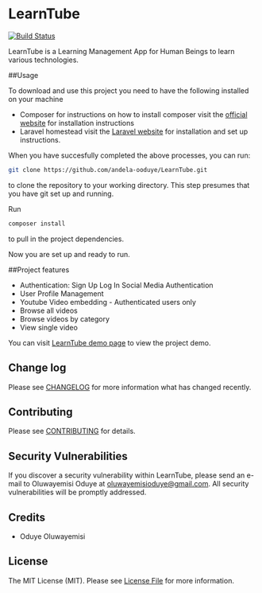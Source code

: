 # LearnTube

[![Build Status](https://travis-ci.org/laravel/framework.svg)](https://travis-ci.org/laravel/framework)

LearnTube is a Learning Management App for Human Beings to learn various technologies. 

##Usage

To download and use this project you need to have the following installed on your machine
- Composer
  for instructions on how to install composer visit the [official website](https://getcomposer.org/doc/00-intro.md) for installation instructions
- Laravel homestead
  visit the [Laravel website](http://laravel.com/docs/5.1/homestead) for installation and set up instructions.

When you have succesfully completed the above processes, you can run:
```bash
git clone https://github.com/andela-ooduye/LearnTube.git
`````
to clone the repository to your working directory. This step presumes that you have git set up and running.

Run
````bash
composer install
`````
to pull in the project dependencies.

Now you are set up and ready to run.


##Project features
- Authentication:
  Sign Up
  Log In
  Social Media Authentication
- User Profile Management
- Youtube Video embedding - Authenticated users only
- Browse all videos
- Browse videos by category
- View single video

You can visit [LearnTube demo page](https://learntube.heroku.com/) to view the project demo.

## Change log

Please see [CHANGELOG](CHANGELOG.md) for more information what has changed recently.

## Contributing

Please see [CONTRIBUTING](CONTRIBUTING.md) for details.

## Security Vulnerabilities

If you discover a security vulnerability within LearnTube, please send an e-mail to Oluwayemisi Oduye at oluwayemisioduye@gmail.com. All security vulnerabilities will be promptly addressed.

## Credits

- Oduye Oluwayemisi

## License

The MIT License (MIT). Please see [License File](LICENSE.md) for more information.